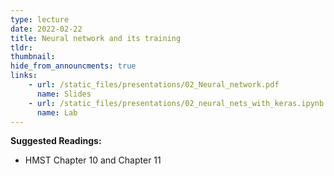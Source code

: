 ```yaml
---
type: lecture
date: 2022-02-22
title: Neural network and its training
tldr: 
thumbnail: 
hide_from_announcments: true
links: 
    - url: /static_files/presentations/02_Neural_network.pdf
      name: Slides
    - url: /static_files/presentations/02_neural_nets_with_keras.ipynb
      name: Lab
---
```

**Suggested Readings:**
- HMST Chapter 10 and Chapter 11
